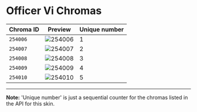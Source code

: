# Officer Vi Chromas

| Chroma ID | Preview | Unique number |
|---|---|---|
| `254006` | ![254006](https://raw.communitydragon.org/latest/plugins/rcp-be-lol-game-data/global/default/v1/champion-chroma-images/254/254006.png) | 1 |
| `254007` | ![254007](https://raw.communitydragon.org/latest/plugins/rcp-be-lol-game-data/global/default/v1/champion-chroma-images/254/254007.png) | 2 |
| `254008` | ![254008](https://raw.communitydragon.org/latest/plugins/rcp-be-lol-game-data/global/default/v1/champion-chroma-images/254/254008.png) | 3 |
| `254009` | ![254009](https://raw.communitydragon.org/latest/plugins/rcp-be-lol-game-data/global/default/v1/champion-chroma-images/254/254009.png) | 4 |
| `254010` | ![254010](https://raw.communitydragon.org/latest/plugins/rcp-be-lol-game-data/global/default/v1/champion-chroma-images/254/254010.png) | 5 |

---

**Note:** 'Unique number' is just a sequential counter for the chromas listed in the API for this skin.